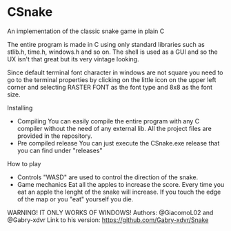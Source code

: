 # CSnake
An implementation of the classic snake game in plain C

The entire program is made in C using only standard libraries such as stlib.h, time.h, windows.h and so on.
The shell is used as a GUI and so the UX isn't that great but its very vintage looking.

Since default terminal font character in windows are not square you need to go to the terminal properties by clicking on the little icon
on the upper left corner and selecting RASTER FONT as the font type and 8x8 as the font size.

Installing 
- Compiling
    You can easily compile the entire program with any C compiler without the need of any external lib.
    All the project files are provided in the repository.
- Pre compiled release
    You can just execute the CSnake.exe release that you can find under "releases"

How to play
- Controls
    "WASD" are used to control the direction of the snake.
- Game mechanics
    Eat all the apples to increase the score.
    Every time you eat an apple the lenght of the snake will increase.
    If you touch the edge of the map or you "eat" yourself you die.
    
WARNING! IT ONLY WORKS OF WINDOWS!
Authors: @GiacomoL02 and @Gabry-xdvr 
Link to his version: https://github.com/Gabry-xdvr/Snake
